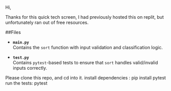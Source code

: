 Hi,

Thanks for this quick tech screen, I had previously hosted this on replit, but unfortunately ran out of free resources.

##Files
- **`main.py`**  
  Contains the `sort` function with input validation and classification logic.
  
- **`test.py`**  
  Contains `pytest`-based tests to ensure that `sort` handles valid/invalid inputs correctly.

Please clone this repo, and cd into it.
install dependencies : pip install pytest
run the tests: pytest
